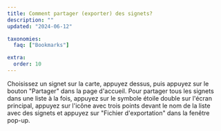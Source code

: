 ```yaml
---
title: Comment partager (exporter) des signets?
description: ""
updated: "2024-06-12"

taxonomies:
  faq: ["Bookmarks"]

extra:
  order: 10
---
```


Choisissez un signet sur la carte, appuyez dessus, puis appuyez sur le bouton "Partager" dans la page d'accueil. Pour partager tous les signets dans une liste à la fois, appuyez sur le symbole étoile double sur l'écran principal, appuyez sur l'icône avec trois points devant le nom de la liste avec des signets et appuyez sur "Fichier d'exportation" dans la fenêtre pop-up.
